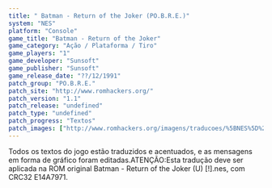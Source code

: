 ```yaml
---
title: " Batman - Return of the Joker (PO.B.R.E.)"
system: "NES"
platform: "Console"
game_title: "Batman - Return of the Joker"
game_category: "Ação / Plataforma / Tiro"
game_players: "1"
game_developer: "Sunsoft"
game_publisher: "Sunsoft"
game_release_date: "??/12/1991"
patch_group: "PO.B.R.E."
patch_site: "http://www.romhackers.org/"
patch_version: "1.1"
patch_release: "undefined"
patch_type: "undefined"
patch_progress: "Textos"
patch_images: ["http://www.romhackers.org/imagens/traducoes/%5BNES%5D%20Batman%20-%20Return%20of%20the%20Joker%20-%20POBRE%20-%201.png","http://www.romhackers.org/imagens/traducoes/%5BNES%5D%20Batman%20-%20Return%20of%20the%20Joker%20-%20POBRE%20-%202.png","http://www.romhackers.org/imagens/traducoes/%5BNES%5D%20Batman%20-%20Return%20of%20the%20Joker%20-%20POBRE%20-%203.png"]
---
```

Todos os textos do jogo estão traduzidos e acentuados, e as mensagens em forma de gráfico foram editadas.ATENÇÃO:Esta tradução deve ser aplicada na ROM original Batman - Return of the Joker (U) [!].nes, com CRC32 E14A7971.